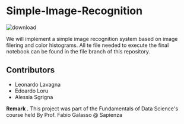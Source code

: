# Simple-Image-Recognition

![download](https://user-images.githubusercontent.com/91341004/152332006-8338e370-86ae-4b1f-a25f-0779cb0b1ac5.png)

We will implement a simple image recognition system based on image filering and color histograms. All te file needed to execute the final notebook can be found in the file branch of this repository.

## Contributors
- Leonardo Lavagna
- Edoardo Loru
- Alessia Sgrigna

**Remark .** This project was part of the Fundamentals of Data Science's course held By Prof. Fabio Galasso @ Sapienza
